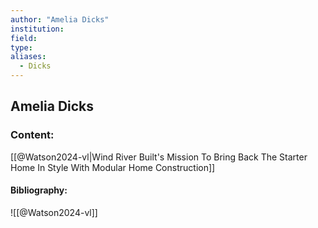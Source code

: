 ```yaml
---
author: "Amelia Dicks"
institution:
field:
type:
aliases:
  - Dicks
---
```


## Amelia Dicks

### Content:
[[@Watson2024-vl|Wind River Built's Mission To Bring Back The Starter Home In Style With Modular Home Construction]]

#### Bibliography:

![[@Watson2024-vl]]